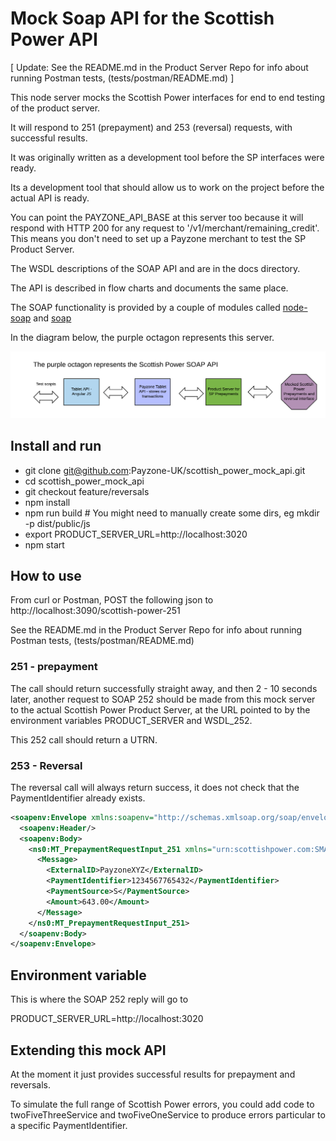 # Mock Soap API for the Scottish Power API

[ Update: See the README.md in the Product Server Repo for info about running Postman tests,  (tests/postman/README.md) ]

This node server mocks the Scottish Power interfaces for end to end testing of the product server.

It will respond to 251 (prepayment) and 253 (reversal) requests, with successful results. 

It was originally written as a development tool before the SP interfaces were ready.

Its a development tool that should allow us to work on the project before the actual API is ready.

You can point the PAYZONE_API_BASE at this server too because it will respond with HTTP 200 for
any request to '/v1/merchant/remaining_credit'. This means you don't need to set up a Payzone 
merchant to test the SP Product Server.

The WSDL descriptions of the SOAP API and are in the docs directory.

The API is described in flow charts and documents the same place.

The SOAP functionality is provided by a couple of modules called [node-soap](https://github.com/vpulim/node-soap) and [soap](https://github.com/RobinBuschmann/express-soap)

In the diagram below, the purple octagon represents this server.

![Parts](docs/parts.png)



## Install and run

* git clone git@github.com:Payzone-UK/scottish_power_mock_api.git
* cd scottish_power_mock_api
* git checkout feature/reversals
* npm install
* npm run build # You might need to manually create some dirs, eg mkdir -p dist/public/js
* export PRODUCT_SERVER_URL=http://localhost:3020
* npm start


## How to use

From curl or Postman,  POST the following json to http://localhost:3090/scottish-power-251 

See the README.md in the Product Server Repo for info about running Postman tests,  (tests/postman/README.md)

### 251 - prepayment

The call should return successfully straight away, and then 2 - 10 seconds later, another
request to SOAP 252 should be made from this mock server to the actual Scottish Power
Product Server, at the URL pointed to by the environment variables PRODUCT_SERVER and 
WSDL_252.

This 252 call should return a UTRN.

### 253 - Reversal

The reversal call will always return success, it does not check that the PaymentIdentifier
already exists.


```xml
<soapenv:Envelope xmlns:soapenv="http://schemas.xmlsoap.org/soap/envelope/“ xmlns:xsd=“http://www.w3.org/2001/XMLSchema">
  <soapenv:Header/>
  <soapenv:Body>
    <ns0:MT_PrepaymentRequestInput_251 xmlns="urn:scottishpower.com:SMART:PAYOUTLET:ISU1:prepaymentRequest:251">
      <Message>
        <ExternalID>PayzoneXYZ</ExternalID>
        <PaymentIdentifier>1234567765432</PaymentIdentifier>
        <PaymentSource>S</PaymentSource>
        <Amount>643.00</Amount>
      </Message>
    </ns0:MT_PrepaymentRequestInput_251>
  </soapenv:Body>
</soapenv:Envelope>
```

## Environment variable

This is where the SOAP 252 reply will go to

PRODUCT_SERVER_URL=http://localhost:3020

## Extending this mock API
At the moment it just provides successful results for prepayment and reversals.

To simulate the full range of Scottish Power errors, you could add code to
twoFiveThreeService and twoFiveOneService to produce errors particular to a 
specific PaymentIdentifier.
